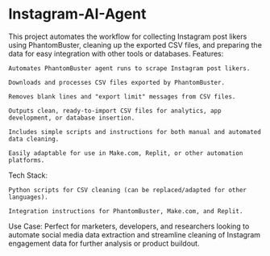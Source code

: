 # Instagram-AI-Agent
This project automates the workflow for collecting Instagram post likers using PhantomBuster, cleaning up the exported CSV files, and preparing the data for easy integration with other tools or databases.
Features:

    Automates PhantomBuster agent runs to scrape Instagram post likers.

    Downloads and processes CSV files exported by PhantomBuster.

    Removes blank lines and "export limit" messages from CSV files.

    Outputs clean, ready-to-import CSV files for analytics, app development, or database insertion.

    Includes simple scripts and instructions for both manual and automated data cleaning.

    Easily adaptable for use in Make.com, Replit, or other automation platforms.

Tech Stack:

    Python scripts for CSV cleaning (can be replaced/adapted for other languages).

    Integration instructions for PhantomBuster, Make.com, and Replit.

Use Case:
Perfect for marketers, developers, and researchers looking to automate social media data extraction and streamline cleaning of Instagram engagement data for further analysis or product buildout.
